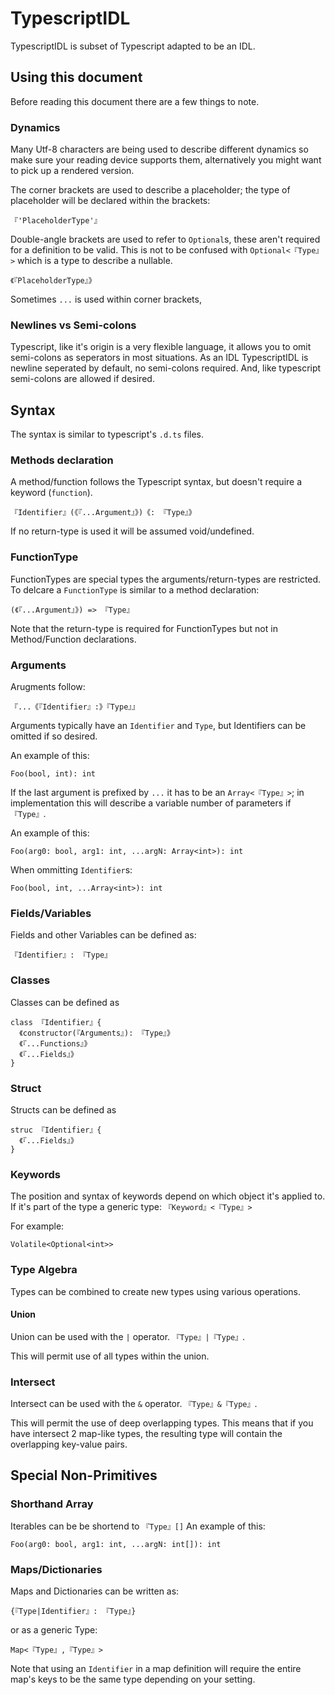# TypescriptIDL

TypescriptIDL is subset of Typescript adapted to be an IDL.

## Using this document
Before reading this document there are a few things to note.

### Dynamics
Many Utf-8 characters are being used to describe different dynamics so make sure your reading device supports them, alternatively you might want to pick up a rendered version.

The corner brackets are used to describe a placeholder; the type of placeholder will be declared within the brackets:
```
『'PlaceholderType'』
```

Double-angle brackets are used to refer to `Optional`s, these aren't required for a definition to be valid.
This is not to be confused with `Optional<『Type』>` which is a type to describe a nullable.
```
《『PlaceholderType』》
```

Sometimes `...` is used within corner brackets, 

### Newlines vs Semi-colons
Typescript, like it's origin is a very flexible language, it allows you to omit semi-colons as seperators in most situations.
As an IDL TypescriptIDL is newline seperated by default, no semi-colons required. And, like typescript semi-colons are allowed if desired.

## Syntax

The syntax is similar to typescript's `.d.ts` files.

### Methods declaration
A method/function follows the Typescript syntax, but doesn't require a keyword (`function`).
```
『Identifier』(《『...Argument』》)《: 『Type』》
```
If no return-type is used it will be assumed void/undefined.

### FunctionType
FunctionTypes are special types the arguments/return-types are restricted.
To delcare a `FunctionType` is similar to a method declaration:
```
(《『...Argument』》) => 『Type』
```

Note that the return-type is required for FunctionTypes but not in Method/Function declarations.

### Arguments
Arugments follow:
```
『...《『Identifier』:》『Type』』
```

Arguments typically have an `Identifier` and `Type`, but Identifiers can be omitted if so desired.

An example of this:
```
Foo(bool, int): int
```

If the last argument is prefixed by `...` it has to be an `Array<『Type』>`; in implementation this will describe a variable number of parameters if `『Type』`.

An example of this:
```
Foo(arg0: bool, arg1: int, ...argN: Array<int>): int
```

When ommitting `Identifier`s:
```
Foo(bool, int, ...Array<int>): int
```

### Fields/Variables
Fields and other Variables can be defined as:
```
『Identifier』: 『Type』
```

### Classes
Classes can be defined as
```
class 『Identifier』{
  《constructor(『Arguments』): 『Type』》
  《『...Functions』》
  《『...Fields』》
}
```

### Struct
Structs can be defined as
```
struc 『Identifier』{
  《『...Fields』》
}
```

### Keywords
The position and syntax of keywords depend on which object it's applied to.
If it's part of the type a generic type:
`『Keyword』<『Type』>`

For example:
```
Volatile<Optional<int>>
```

### Type Algebra
Types can be combined to create new types using various operations.

#### Union
Union can be used with the `|` operator. `『Type』|『Type』`.

This will permit use of all types within the union.

### Intersect
Intersect can be used with the `&` operator. `『Type』&『Type』`.

This will permit the use of deep overlapping types.
This means that if you have intersect 2 map-like types, the resulting type will contain the overlapping key-value pairs.


## Special Non-Primitives
### Shorthand Array
Iterables can be be shortend to `『Type』[]`
An example of this:
```
Foo(arg0: bool, arg1: int, ...argN: int[]): int
```

### Maps/Dictionaries
Maps and Dictionaries can be written as:
```
{『Type|Identifier』: 『Type』}
```` 
or as a generic Type:
```
Map<『Type』,『Type』>
```
Note that using an `Identifier` in a map definition will require the entire map's keys to be the same type depending on your setting.

